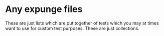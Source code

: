 # Any expunge files

These are just lists which are put together of tests which you may at times
want to use for custom test purposes. These are just collections.

